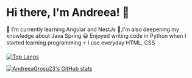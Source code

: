 # Hi there, I'm Andreea! 👋 

🌱 I’m currently learning Angular and NestJs
🔭,I'm also deepening my knowledge about Java Spring
😀 Enjoyed writing code in Python when I started learning programming
⚡ I use everyday HTML, CSS

[![Top Langs](https://github-readme-stats.vercel.app/api/top-langs/?username=AndreeaGrosu23)](https://github.com/AndreeaGrosu23/github-readme-stats)

[![AndreeaGrosu23's GitHub stats](https://github-readme-stats.vercel.app/api?username=AndreeaGrosu23)](https://github.com/AndreeaGrosu23/github-readme-stats)

